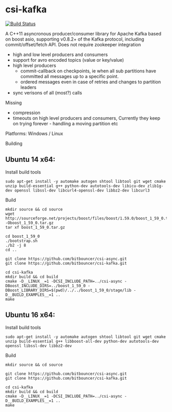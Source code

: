 csi-kafka
=========
[![Build Status](https://travis-ci.org/bitbouncer/csi-kafka.svg?branch=master)](https://travis-ci.org/bitbouncer/csi-kafka)

A C++11 asyncronous producer/consumer library for Apache Kafka based on boost asio, supporting v0.8.2+ of the Kafka protocol, including commit/offset/fetch API. Does not require zookeeper integration

- high and low level producers and consumers
- support for avro encoded topics (value or key/value)
- high level producers 
  - commit-callback on checkpoints, ie when all sub partitions have committed all messages up to a specific point.
  - ordered messages even in case of retries and changes to partition leaders 
- sync verisons of all (most?) calls


Missing
- compression
- timeouts on high level producers and consumers, Currently they keep on trying forever - handling a moving partition etc






Platforms: Windows / Linux

Building
## Ubuntu 14 x64:

Install build tools
```
sudo apt-get install -y automake autogen shtool libtool git wget cmake unzip build-essential g++ python-dev autotools-dev libicu-dev zlib1g-dev openssl libssl-dev libcurl4-openssl-dev libbz2-dev libcurl3

```
Build
```
mkdir source && cd source
wget http://sourceforge.net/projects/boost/files/boost/1.59.0/boost_1_59_0.tar.gz/download -Oboost_1_59_0.tar.gz
tar xf boost_1_59_0.tar.gz

cd boost_1_59_0
./bootstrap.sh
./b2 -j 8
cd ..

git clone https://github.com/bitbouncer/csi-async.git
git clone https://github.com/bitbouncer/csi-kafka.git

cd csi-kafka
mkdir build && cd build
cmake -D__LINUX__=1 -DCSI_INCLUDE_PATH=../csi-async -DBoost_INCLUDE_DIRS=../boost_1_59_0 -DBoost_LIBRARY_DIRS=$(pwd)/../../boost_1_59_0/stage/lib -D__BUILD_EXAMPLES__=1 .. 
make
```

## Ubuntu 16 x64:

Install build tools
```
sudo apt-get install -y automake autogen shtool libtool git wget cmake unzip build-essential g++ libboost-all-dev python-dev autotools-dev openssl libssl-dev libbz2-dev 

```
Build
```
mkdir source && cd source

git clone https://github.com/bitbouncer/csi-async.git
git clone https://github.com/bitbouncer/csi-kafka.git

cd csi-kafka
mkdir build && cd build
cmake -D__LINUX__=1 -DCSI_INCLUDE_PATH=../csi-async -D__BUILD_EXAMPLES__=1 .. 
make
```

 

